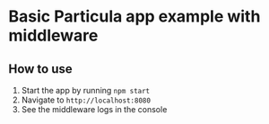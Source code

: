 # Basic Particula app example with middleware

## How to use

1. Start the app by running `npm start`
2. Navigate to `http://localhost:8080`
3. See the middleware logs in the console
